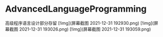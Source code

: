 # AdvancedLanguageProgramming
高级程序语言设计部分存留
[!img](屏幕截图 2021-12-31 192930.png)
[!img](屏幕截图 2021-12-31 193026.png)
[!img](屏幕截图 2021-12-31 193059.png)
